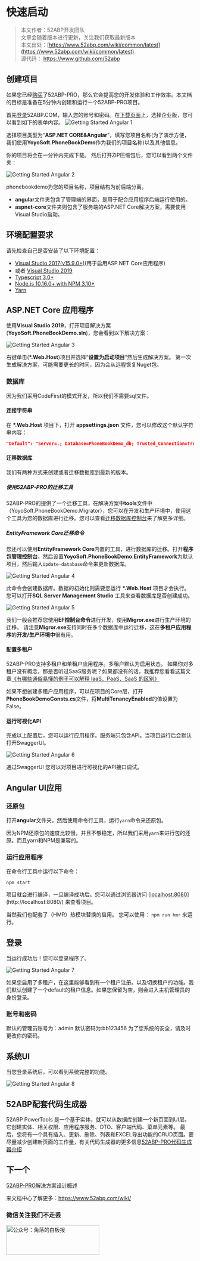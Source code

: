 # 快速启动

> 本文作者：52ABP开发团队 </br>
> 文章会随着版本进行更新，关注我们获取最新版本 </br>
> 本文出处：[https://www.52abp.com/wiki/common/latest](https://www.52abp.com/wiki/common/latest) </br>
> 源代码： https://www.github.com/52abp </br>


## 创建项目

如果您已经[购买](https://www.52abp.com/Purchase)了52ABP-PRO，那么它会提高您的开发体验和工作效率。本文档的目标是准备在5分钟内创建和运行一个52ABP-PRO项目。

首先[登录](https://www.52abp.com/Account/Login)52ABP.COM，输入您的账号和密码。在[下载页面](https://www.52abp.com/Download/Index)上，选择企业版，您可以看到如下的表单内容。
 ![Getting Started Angular 1](images/Getting-Started-Angular-1.png)

选择项目类型为“**ASP.NET CORE&Angular**”，填写您项目名称(为了演示方便，我们使用**YoyoSoft.PhoneBookDemo**作为我们的项目名称)以及其他信息。

你的项目将会在一分钟内完成下载。
然后打开ZIP压缩包后，您可以看到两个文件夹：

![Getting Started Angular 2](images/Getting-Started-Angular-2.png)

phonebookdemo为您的项目名称，项目结构为前后端分离。

- **angular**文件夹包含了管理端的界面，是用于配合应用程序后端运行使用的。
- **aspnet-core**文件夹则包含了服务端的ASP.NET Core解决方案，需要使用Visual Studio启动。

## 环境配置要求

请先检查自己是否安装了以下环境配置：

- [Visual Studio 2017(v15.9.0+)](https://visualstudio.microsoft.com/zh-hans/vs/older-downloads/)(用于启用ASP.NET Core应用程序)
- 或者 [Visual Studio 2019](https://visualstudio.microsoft.com/zh-hans/downloads/)
- [Typescript 3.0+](https://www.typescriptlang.org/#download-links)
- [Node.js 10.16.0+ with NPM 3.10+](https://nodejs.org/zh-cn/)
- [Yarn](https://yarnpkg.com/zh-Hant/)

## ASP.NET Core 应用程序

使用**Visual Studio 2019**，打开项目解决方案(**YoyoSoft.PhoneBookDemo.sln**)，您会看到以下解决方案：

![Getting Started Angular 3](images/Getting-Started-Angular-3.png)

右键单击(**\*.Web.Host**)项目并选择“**设置为启动项目**“然后生成解决方案。
第一次生成解决方案，可能需要更长的时间，因为会从远程恢复Nuget包。


### 数据库

因为我们采用CodeFirst的模式开发，所以我们不需要sql文件。

#### 连接字符串

在 **\*.Web.Host** 项目下，打开 **appsettings.json** 文件，您可以修改这个默认字符串内容：

```json
"Default": "Server=.; Database=PhoneBookDemo_db; Trusted_Connection=True;"
```

#### 迁移数据库

我们有两种方式来创建或者迁移数据库到最新的版本。


##### 使用52ABP-PRO的迁移工具

52ABP-PRO的提供了一个迁移工具，在解决方案中**tools**文件中（YoyoSoft.PhoneBookDemo.Migrator），您可以在开发和生产环境中，使用这个工具为您的数据库进行迁移。您可以查看[迁移数据库控制台](Migrator-Console-Application.md)来了解更多详细。



##### EntityFramework Core迁移命令

您还可以使用**EntityFramework Core**内置的工具，进行数据库的迁移。打开**程序包管理控制台**。然后设置**YoyoSoft.PhoneBookDemo.EntityFramework**为默认项目，然后输入`Update-database`命令来更新数据库。



![Getting Started Angular 4](images/Getting-Started-Angular-4.png)

此命令会创建数据库。数据的初始化则需要您运行 **\*.Web.Host** 项目才会执行。
您可以打开**SQL Server Management Studio** 工具来查看数据库是否创建成功。


![Getting Started Angular 5](images/Getting-Started-Angular-5.png)
 
我们一般会推荐您使用**EF控制台命令**进行开发，使用**Migror.exe**进行生产环境的迁移。
请注意**Migror.exe**支持同时在多个数据库中运行迁移，这在**多租户应用程序**的**开发/生产环境中**很有用。


#### 配置多租户


52ABP-PRO支持多租户和单租户应用程序。多租户默认为启用状态。
如果你对多租户没有概念，那是否听过SaaS服务呢？如果都没有的话，我推荐您看看这篇文章[《有哪些通俗易懂的例子可以解释 IaaS、PaaS、SaaS 的区别》](https://www.zhihu.com/question/21641778/answer/62523535)


如果不想创建多租户应用程序，可以在项目的Core层，打开**PhoneBookDemoConsts.cs**文件，将**MultiTenancyEnabled**的值设置为False。




#### 运行可视化API

完成以上配置后，您可以运行应用程序。服务端只包含API。当项目运行后会默认打开SwaggerUI。



![Getting Started Angular 6](images/Getting-Started-Angular-6.png)

通过SwaggerUI 您可以对项目进行可视化的API接口调试。

## Angular UI应用

### 还原包

打开**angular**文件夹，然后使用命令行工具，运行``yarn``命令来还原包。

因为NPM还原包的速度比较慢，并且不够稳定，所以我们采用``yarn``来进行包的还原。而且yarn和NPM是兼容的。

### 运行应用程序

在命令行工具中运行以下命令：

``npm start``

项目就会进行编译，一旦编译成功后。您可以通过浏览器访问 [[localhost:8080](http://localhost:8080)](http://localhost:8080/) 来查看项目。

当然我们也配套了（HMR）热模块替换的启用。
您可以使用：
``npm run hmr``
来运行。

## 登录

当运行成功后！您可以登录程序了。

![Getting Started Angular 7](images/Getting-Started-Angular-7.png)

如果您启用了多租户，在这里能够看到有一个租户注册。以及切换租户的功能。我们默认创建了一个default的租户信息。如果您保留为空，则会进入主机管理员的身份登录。
### 账号和密码
默认的管理员账号为：admin
默认密码为:bb123456
为了您系统的安全，请及时更改你的密码。


## 系统UI

当您登录系统后，可以看到系统完整的功能。

![Getting Started Angular 8](images/Getting-Started-Angular-8.png)


## 52ABP配套代码生成器

52ABP PowerTools 是一个基于实体，就可以从数据库创建一个新页面到UI层。它创建实体、相关权限、应用程序服务、DTO、客户端代码、菜单元素等。
最后，您将有一个具有插入、更新、删除、列表和EXCEL导出功能的CRUD页面。要尽量减少创建新页面的工作量，有关代码生成器的更多信息[52ABP-PRO代码生成器介绍](52ABP-Power-Tools-Intro.md)


## 下一个

[52ABP-PRO解决方案设计概述](Overview-Angular.md)

来文档中心了解更多：https://www.52abp.com/wiki/ 

### 微信关注我们不走丢

<img src="https://raw.githubusercontent.com/52ABP/Documents/V0.16/src/mvc/images/jiaoluowechat.png" class="img-fluid text-center " alt="公众号：角落的白板报" style="
    height: 80;
    width: 250px;"/>
